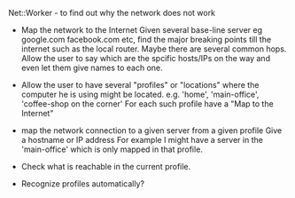 Net::Worker - to find out why the network does not work



* Map the network to the Internet
  Given several base-line server eg google.com facebook.com etc, find
  the major breaking points till the internet such as the local router.
  Maybe there are several common hops.
  Allow the user to say which are the spcific hosts/IPs on the way and even let them
   give names to each one.

* Allow the user to have several "profiles" or "locations" where the computer he is
  using might be located.
  e.g. 'home', 'main-office', 'coffee-shop on the corner'
  For each such profile have a "Map to the Internet"


* map the network connection to a given server from a given profile
   Give a hostname or IP address
  For example I might have a server in the 'main-office' which is only mapped in that profile.

* Check what is reachable in the current profile.

* Recognize profiles automatically?
   
